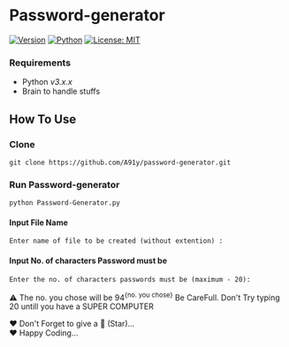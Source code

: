 # Password-generator
[![Version](https://img.shields.io/badge/Version-v1.0.0-blue)](https://www.github.com/A91y/password-generator.git)
[![Python](https://img.shields.io/badge/Python-v3.6%2B-green)](https://www.python.org/)
[![License: MIT](https://img.shields.io/badge/License-MIT-yellow.svg)](https://opensource.org/licenses/MIT)
### Requirements

-   Python _v3.x.x_
-   Brain to handle stuffs

## How To Use

### Clone

```git clone https://github.com/A91y/password-generator.git```

### Run Password-generator

```python Password-Generator.py```

#### Input File Name

```Enter name of file to be created (without extention) : ```

#### Input No. of characters Password must be

```Enter the no. of characters passwords must be (maximum - 20): ```

⚠️ The no. you chose will be 94<sup>{no. you chose}</sup>
Be CareFull.
Don't Try typing 20 untill you have a SUPER COMPUTER

❤️ Don't Forget to give a 🌟 (Star)...
<br>
❤️ Happy Coding...
